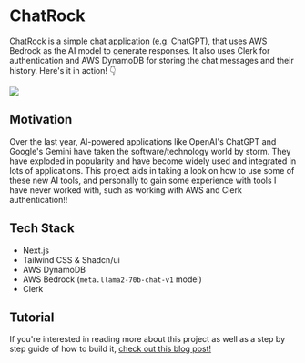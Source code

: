 # ChatRock

ChatRock is a simple chat application (e.g. ChatGPT), that uses AWS Bedrock as the AI model to generate responses. It also uses Clerk for authentication and AWS DynamoDB for storing the chat messages and their history. Here's it in action! 👇

![](https://github.com/conermurphy/chatrock/raw/main/example.gif)

## Motivation
Over the last year, AI-powered applications like OpenAI's ChatGPT and Google's Gemini have taken the software/technology world by storm. They have exploded in popularity and have become widely used and integrated in lots of applications. This project aids in taking a look on how to use some of these new AI tools, and personally to gain some experience with tools I have never worked with, such as working with AWS and Clerk authentication!!

## Tech Stack

- Next.js
- Tailwind CSS & Shadcn/ui
- AWS DynamoDB
- AWS Bedrock (`meta.llama2-70b-chat-v1` model)
- Clerk

## Tutorial

If you're interested in reading more about this project as well as a step by step guide of how to build it, [check out this blog post!](https://conermurphy.com/blog/how-to-build-your-own-chatgpt-clone-using-clerk-aws-bedrock)
